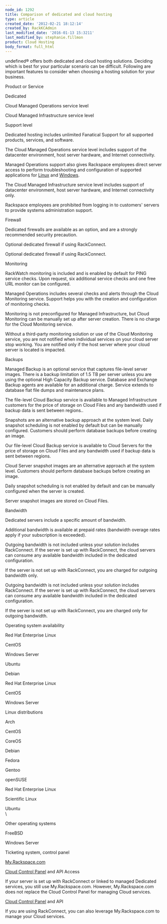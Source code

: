 ```yaml
---
node_id: 1292
title: Comparison of dedicated and cloud hosting
type: article
created_date: '2012-02-21 18:12:14'
created_by: RackKCAdmin
last_modified_date: '2016-01-13 15:3211'
last_modified_by: stephanie.fillmon
product: Cloud Hosting
body_format: full_html
---
```


undefined&reg; offers both dedicated and cloud hosting solutions. Deciding
which is best for your particular scenario can be difficult. Following
are important features to consider when choosing a hosting solution for
your business.

 

Product or Service

Dedicated

Cloud Managed Operations service level

Cloud Managed Infrastructure service level

Support level

Dedicated hosting includes unlimited Fanatical Support for all supported
products, services, and software.

The Cloud Managed Operations service level includes support of the
datacenter environment, host server hardware, and Internet connectivity.

Managed Operations support also gives Rackspace employees direct server
access to perform troubleshooting and configuration of supported
applications for
[Linux](http://www.rackspace.com/knowledge_center/article/cloud-servers-with-managed-operations-support-for-linux)
and
[Windows](http://www.rackspace.com/knowledge_center/article/cloud-servers-with-managed-operations-support-for-windows).

The Cloud Managed Infrastructure service level includes support of
datacenter environment, host server hardware, and Internet connectivity
only.

Rackspace employees are prohibited from logging in to customers' servers
to provide systems administration support.

Firewall

Dedicated firewalls are available as an option, and are a strongly
recommended security precaution.

Optional dedicated firewall if using RackConnect.

Optional dedicated firewall if using RackConnect.

Monitoring

RackWatch monitoring is included and is enabled by default for PING
service checks. Upon request, six additional service checks and one free
URL monitor can be configured.

Managed Operations includes several checks and alerts through the Cloud
Monitoring service. Support helps you with the creation and
configuration of monitoring checks.

 

Monitoring is not preconfigured for Managed Infrastructure, but Cloud
Monitoring can be manually set up after server creation. There is no
charge for the Cloud Monitoring service.

Without a third-party monitoring solution or use of the Cloud Monitoring
service, you are not notified when individual services on your cloud
server stop working. You are notified only if the host server where your
cloud server is located is impacted.

Backups

Managed Backup is an optional service that captures file-level server
images. There is a backup limitation of 1.5 TB per server unless you are
using the optional High Capacity Backup service.  Database and Exchange
Backup agents are available for an additional charge.  Service extends
to database flat file dumps and maintenance plans. 

The file-level Cloud Backup service is available to Managed
Infrastructure customers for the price of storage on Cloud Files and any
bandwidth used if backup data is sent between regions..

Snapshots are an alternative backup approach at the system level.  Daily
snapshot scheduling is not enabled by default but can be manually
configured. Customers should perform database backups before creating an
image.

Our file-level Cloud Backup service is available to Cloud Servers for
the price of storage on Cloud Files and any bandwidth used if backup
data is sent between regions.

Cloud Server snapshot images are an alternative approach at the system
level. Customers should perform database backups before creating an
image.

Daily snapshot scheduling is not enabled by default and can be manually
configured when the server is created.

Server snapshot images are stored on Cloud Files.

Bandwidth

Dedicated servers include a specific amount of bandwidth.

Additional bandwidth is available at prepaid rates (bandwidth overage
rates apply if your subscription is exceeded).

Outgoing bandwidth is not included unless your solution includes
RackConnect. If the server is set up with RackConnect, the cloud servers
can consume any available bandwidth included in the dedicated
configuration.

If the server is not set up with RackConnect, you are charged for
outgoing bandwidth only.

Outgoing bandwidth is not included unless your solution includes
RackConnect. If the server is set up with RackConnect, the cloud servers
can consume any available bandwidth included in the dedicated
configuration.

If the server is not set up with RackConnect, you are charged only for
outgoing bandwidth.

Operating system availability

Red Hat Enterprise Linux

CentOS

Windows Server

Ubuntu

Debian

Red Hat Enterprise Linux

CentOS

Windows Server

Linux distributions

Arch

CentOS

CoreOS

Debian

Fedora

Gentoo

openSUSE

Red Hat Enterprise Linux

Scientific Linux

Ubuntu\
\

Other operating systems

FreeBSD

Windows Server

Ticketing system, control panel

[My.Rackspace.com](http://my.rackspace.com)

[Cloud Control Panel](https://mycloud.rackspace.com) and API Access

If your server is set up with RackConnect or linked to managed Dedicated
services, you still use My.Rackspace.com. However, My.Rackspace.com does
not replace the Cloud Control Panel for managing Cloud services.

[Cloud Control Panel](https://mycloud.rackspace.com) and API

If you are using RackConnect, you can also leverage My.Rackspace.com to
manage your Cloud services.

